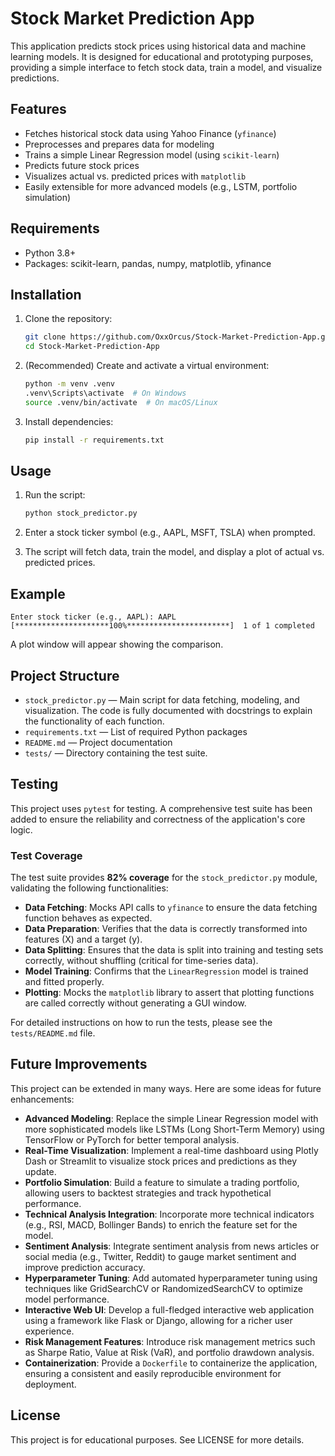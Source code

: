 # Stock Market Prediction App

This application predicts stock prices using historical data and machine learning models. It is designed for educational and prototyping purposes, providing a simple interface to fetch stock data, train a model, and visualize predictions.

## Features

- Fetches historical stock data using Yahoo Finance (`yfinance`)
- Preprocesses and prepares data for modeling
- Trains a simple Linear Regression model (using `scikit-learn`)
- Predicts future stock prices
- Visualizes actual vs. predicted prices with `matplotlib`
- Easily extensible for more advanced models (e.g., LSTM, portfolio simulation)

## Requirements

- Python 3.8+
- Packages: scikit-learn, pandas, numpy, matplotlib, yfinance

## Installation

1. Clone the repository:

   ```bash
   git clone https://github.com/OxxOrcus/Stock-Market-Prediction-App.git
   cd Stock-Market-Prediction-App
   ```

2. (Recommended) Create and activate a virtual environment:

   ```bash
   python -m venv .venv
   .venv\Scripts\activate  # On Windows
   source .venv/bin/activate  # On macOS/Linux
   ```

3. Install dependencies:

   ```bash
   pip install -r requirements.txt
   ```

## Usage

1. Run the script:

   ```bash
   python stock_predictor.py
   ```

2. Enter a stock ticker symbol (e.g., AAPL, MSFT, TSLA) when prompted.
3. The script will fetch data, train the model, and display a plot of actual vs. predicted prices.

## Example

```
Enter stock ticker (e.g., AAPL): AAPL
[*********************100%***********************]  1 of 1 completed
```

A plot window will appear showing the comparison.

## Project Structure

- `stock_predictor.py` — Main script for data fetching, modeling, and visualization. The code is fully documented with docstrings to explain the functionality of each function.
- `requirements.txt` — List of required Python packages
- `README.md` — Project documentation
- `tests/` — Directory containing the test suite.

## Testing

This project uses `pytest` for testing. A comprehensive test suite has been added to ensure the reliability and correctness of the application's core logic.

### Test Coverage

The test suite provides **82% coverage** for the `stock_predictor.py` module, validating the following functionalities:
- **Data Fetching**: Mocks API calls to `yfinance` to ensure the data fetching function behaves as expected.
- **Data Preparation**: Verifies that the data is correctly transformed into features (X) and a target (y).
- **Data Splitting**: Ensures that the data is split into training and testing sets correctly, without shuffling (critical for time-series data).
- **Model Training**: Confirms that the `LinearRegression` model is trained and fitted properly.
- **Plotting**: Mocks the `matplotlib` library to assert that plotting functions are called correctly without generating a GUI window.

For detailed instructions on how to run the tests, please see the `tests/README.md` file.

## Future Improvements

This project can be extended in many ways. Here are some ideas for future enhancements:

- **Advanced Modeling**: Replace the simple Linear Regression model with more sophisticated models like LSTMs (Long Short-Term Memory) using TensorFlow or PyTorch for better temporal analysis.
- **Real-Time Visualization**: Implement a real-time dashboard using Plotly Dash or Streamlit to visualize stock prices and predictions as they update.
- **Portfolio Simulation**: Build a feature to simulate a trading portfolio, allowing users to backtest strategies and track hypothetical performance.
- **Technical Analysis Integration**: Incorporate more technical indicators (e.g., RSI, MACD, Bollinger Bands) to enrich the feature set for the model.
- **Sentiment Analysis**: Integrate sentiment analysis from news articles or social media (e.g., Twitter, Reddit) to gauge market sentiment and improve prediction accuracy.
- **Hyperparameter Tuning**: Add automated hyperparameter tuning using techniques like GridSearchCV or RandomizedSearchCV to optimize model performance.
- **Interactive Web UI**: Develop a full-fledged interactive web application using a framework like Flask or Django, allowing for a richer user experience.
- **Risk Management Features**: Introduce risk management metrics such as Sharpe Ratio, Value at Risk (VaR), and portfolio drawdown analysis.
- **Containerization**: Provide a `Dockerfile` to containerize the application, ensuring a consistent and easily reproducible environment for deployment.

## License

This project is for educational purposes. See LICENSE for more details.
